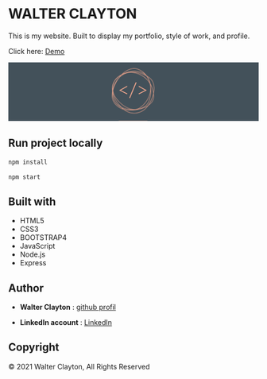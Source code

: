 # WALTER CLAYTON

This is my website.
 Built to display my portfolio, style of work, and profile. 

Click here: [Demo](http://walterclayton.com/)

![capture](./public/images/background.gif)

## Run project locally
````
npm install
````
````
npm start
````
## Built with
* HTML5
* CSS3
* BOOTSTRAP4
* JavaScript
* Node.js
* Express

## Author

* **Walter Clayton** : [github profil](https://github.com/walter-clayton)

* **LinkedIn account** : [LinkedIn](https://www.linkedin.com/in/walter-clayton-2b50b4191/)

## Copyright

<p>&copy; 2021 Walter Clayton, All Rights Reserved<p>